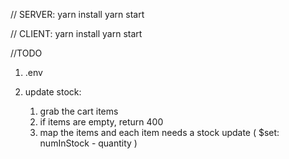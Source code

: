 // SERVER: 
yarn install
yarn start


// CLIENT:
yarn install
yarn start



//TODO
1. .env

2. update stock:
   1. grab the cart items
   2. if items are empty, return 400
   3. map the items and each item needs a stock update ( $set: numInStock - quantity )
